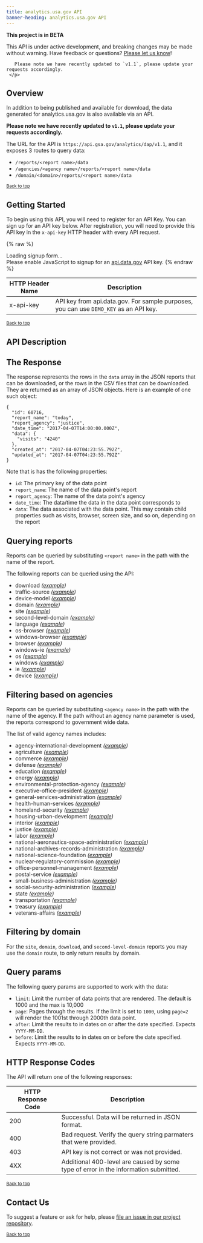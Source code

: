 ```yaml
---
title: analytics.usa.gov API
banner-heading: analytics.usa.gov API
---
```



<!-- Alpha status alert -->
<div class="usa-alert usa-alert-warning" id="site-wide-alert" role="alert">
   <div class="usa-alert-body">
     <strong>
       This project is in BETA
     </strong>
     <p class="usa-alert-text">
       This API is under active development, and breaking changes may be made without warning.
       Have feedback or questions? <a href="https://github.com/18F/analytics.usa.gov/issues">Please let us know</a>!

       Please note we have recently updated to `v1.1`, please update your requests accordingly.
     </p>
   </div>
 </div>
<!-- end Alpha status alert -->


## Overview

In addition to being published and available for download, the data generated for analytics.usa.gov  is also available via an API.

**Please note we have recently updated to `v1.1`, please update your requests accordingly.**

The URL for the API is `https://api.gsa.gov/analytics/dap/v1.1`, and it exposes 3 routes to query data:

- `/reports/<report name>/data`
- `/agencies/<agency name>/reports/<report name>/data`
- `/domain/<domain>/reports/<report name>/data`


<p><small><a href="#">Back to top</a></small></p>

## Getting Started


To begin using this API, you will need to register for an API Key. You can sign up for an API key below.  After registration, you will need to provide this API key in the `x-api-key` HTTP header with every API request.


{% raw %}
<div id="apidatagov_signup">Loading signup form...</div>
<script type="text/javascript">
  /* * * CONFIGURATION VARIABLES: EDIT BEFORE PASTING INTO YOUR WEBPAGE * * */
  var apiUmbrellaSignupOptions = {
    // Pick a short, unique name to identify your site, like 'gsa-auctions'
    // in this example.
    registrationSource: 'gsa-open',

    // Enter the API key you signed up for and specially configured for this
    // API key signup embed form.
    apiKey: 'Wjww6pZMosePwXxnz7foeWBYa0ADCcw1NIMfuOoP',

    // Provide an example URL you want to show to users after they signup.
    // This can be any API endpoint on your server, and you can use the
    // special {{api_key}} variable to automatically substitute in the API
    // key the user just signed up for.
    exampleApiUrl: 'https://api.gsa.gov/systems/datagov/3/action/package_search?api_key={{api_key}}',

    // OPTIONAL: Provide extra content to display on the signup confirmation
    // page. This will be displayed below the user's API key and the example
    // API URL are shown. HTML is allowed. Defaults to ""
    // signupConfirmationMessage: '',

    // OPTIONAL: Provide a URL to your own contact page to link to for user
    // support. Defaults to "https://api.data.gov/contact/"
    contactUrl: 'https://github.com/gsa/gsa-apis/issues',

    // OPTIONAL: Set to true to verify the user's e-mail address by only
    // sending them their API key via e-mail, and not displaying it on the
    // signup confirmation web page. Defaults to false.
    // verifyEmail: true,

    // OPTIONAL: Set to false to disable sending a welcome e-mail to the
    // user after signing up. Defaults to true.
    // sendWelcomeEmail: false,

    // OPTIONAL: Provide the name of your developer site. This will appear
    // in the subject of the welcome e-mail as "Your {{siteName}} API key".
    // Defaults to "api.data.gov".
    // siteName: 'GSA Developer Network',

    // OPTIONAL: Provide a custom sender name for who the welcome email
    // appears from. The actual address will be "noreply@api.data.gov", but
    // this will change the name of the displayed sender in this fashion:
    // "{{emailFromName}} <noreply@api.data.gov>". Defaults to "".
    // emailFromName: 'GSA Developer Network',

    // OPTIONAL: Provide an extra input field to ask for the user's website.
    // Defaults to false.
    // websiteInput: true,

    // OPTIONAL: Provide an extra checkbox asking the user to agree to terms
    // and conditions before signing up. Defaults to false.
    // termsCheckbox: true,

    // OPTIONAL: If the terms & conditions checkbox is enabled, link to this
    // URL for your API's terms & conditions. Defaults to "".
    // termsUrl: "https://agency.gov/api-terms/",
  };

  /* * * DON'T EDIT BELOW THIS LINE * * */
  (function() {
    var apiUmbrella = document.createElement('script'); apiUmbrella.type = 'text/javascript'; apiUmbrella.async = true;
    apiUmbrella.src = 'https://api.data.gov/static/javascripts/signup_embed.js';
    (document.getElementsByTagName('head')[0] || document.getElementsByTagName('body')[0]).appendChild(apiUmbrella);
  })();
</script>
<noscript>Please enable JavaScript to signup for an <a href="http://api.data.gov/">api.data.gov</a> API key.</noscript>
{% endraw %}  

| HTTP Header Name | Description |
| ---- | ----------- |
| x-api-key | API key from api.data.gov.  For sample purposes, you can use `DEMO_KEY` as an API key. |




<p><small><a href="#">Back to top</a></small></p>

## API Description


## The Response

The response represents the rows in the `data` array in the JSON reports that can be downloaded, or the rows in the CSV files that can be downloaded. They are returned as an array of JSON objects. Here is an example of one such object:

```
{
  "id": 60716,
  "report_name": "today",
  "report_agency": "justice",
  "date_time": "2017-04-07T14:00:00.000Z",
  "data": {
    "visits": "4240"
  },
  "created_at": "2017-04-07T04:23:55.792Z",
  "updated_at": "2017-04-07T04:23:55.792Z"
}
```

Note that is has the following properties:

- `id`: The primary key of the data point
- `report_name`: The name of the data point's report
- `report_agency`: The name of the data point's agency
- `date_time`: The data/time the data in the data point corresponds to
- `data`: The data associated with the data point. This may contain child properties such as visits, browser, screen size, and so on, depending on the report

## Querying reports

Reports can be queried by substituting `<report name>` in the path with the name of the report.

The following reports can be queried using the API:

- download  _([example](https://api.gsa.gov/analytics/dap/v1.1/reports/download/data?api_key=DEMO_KEY1))_
- traffic-source  _([example](https://api.gsa.gov/analytics/dap/v1.1/reports/traffic-source/data?api_key=DEMO_KEY1))_
- device-model  _([example](https://api.gsa.gov/analytics/dap/v1.1/reports/device-model/data?api_key=DEMO_KEY1))_
- domain  _([example](https://api.gsa.gov/analytics/dap/v1.1/reports/domain/data?api_key=DEMO_KEY1))_
- site  _([example](https://api.gsa.gov/analytics/dap/v1.1/reports/site/data?api_key=DEMO_KEY1))_
- second-level-domain  _([example](https://api.gsa.gov/analytics/dap/v1.1/reports/second-level-domain/data?api_key=DEMO_KEY1))_
- language  _([example](https://api.gsa.gov/analytics/dap/v1.1/reports/language/data?api_key=DEMO_KEY1))_
- os-browser  _([example](https://api.gsa.gov/analytics/dap/v1.1/reports/os-browser/data?api_key=DEMO_KEY1))_
- windows-browser  _([example](https://api.gsa.gov/analytics/dap/v1.1/reports/windows-browser/data?api_key=DEMO_KEY1))_
- browser  _([example](https://api.gsa.gov/analytics/dap/v1.1/reports/browser/data?api_key=DEMO_KEY1))_
- windows-ie  _([example](https://api.gsa.gov/analytics/dap/v1.1/reports/windows-ie/data?api_key=DEMO_KEY1))_
- os  _([example](https://api.gsa.gov/analytics/dap/v1.1/reports/os/data?api_key=DEMO_KEY1))_
- windows  _([example](https://api.gsa.gov/analytics/dap/v1.1/reports/windows/data?api_key=DEMO_KEY1))_
- ie  _([example](https://api.gsa.gov/analytics/dap/v1.1/reports/ie/data?api_key=DEMO_KEY1))_
- device  _([example](https://api.gsa.gov/analytics/dap/v1.1/reports/device/data?api_key=DEMO_KEY1))_

## Filtering based on agencies

Reports can be queried by substituting `<agency name>` in the path with the name of the agency. If the path without an agency name parameter is used, the reports correspond to government wide data.

The list of valid agency names includes:

- agency-international-development  _([example](https://api.gsa.gov/analytics/dap/v1.1/agencies/agency-international-development/reports/site/data?api_key=DEMO_KEY1))_
- agriculture  _([example](https://api.gsa.gov/analytics/dap/v1.1/agencies/agriculture/reports/site/data?api_key=DEMO_KEY1))_
- commerce  _([example](https://api.gsa.gov/analytics/dap/v1.1/agencies/commerce/reports/site/data?api_key=DEMO_KEY1))_
- defense  _([example](https://api.gsa.gov/analytics/dap/v1.1/agencies/defense/reports/site/data?api_key=DEMO_KEY1))_
- education  _([example](https://api.gsa.gov/analytics/dap/v1.1/agencies/education/reports/site/data?api_key=DEMO_KEY1))_
- energy  _([example](https://api.gsa.gov/analytics/dap/v1.1/agencies/energy/reports/site/data?api_key=DEMO_KEY1))_
- environmental-protection-agency  _([example](https://api.gsa.gov/analytics/dap/v1.1/agencies/environmental-protection-agency/reports/site/data?api_key=DEMO_KEY1))_
- executive-office-president  _([example](https://api.gsa.gov/analytics/dap/v1.1/agencies/executive-office-president/reports/site/data?api_key=DEMO_KEY1))_
- general-services-administration  _([example](https://api.gsa.gov/analytics/dap/v1.1/agencies/general-services-administration/reports/site/data?api_key=DEMO_KEY1))_
- health-human-services  _([example](https://api.gsa.gov/analytics/dap/v1.1/agencies/health-human-services/reports/site/data?api_key=DEMO_KEY1))_
- homeland-security  _([example](https://api.gsa.gov/analytics/dap/v1.1/agencies/homeland-security/reports/site/data?api_key=DEMO_KEY1))_
- housing-urban-development  _([example](https://api.gsa.gov/analytics/dap/v1.1/agencies/housing-urban-development/reports/site/data?api_key=DEMO_KEY1))_
- interior  _([example](https://api.gsa.gov/analytics/dap/v1.1/agencies/interior/reports/site/data?api_key=DEMO_KEY1))_
- justice  _([example](https://api.gsa.gov/analytics/dap/v1.1/agencies/justice/reports/site/data?api_key=DEMO_KEY1))_
- labor  _([example](https://api.gsa.gov/analytics/dap/v1.1/agencies/labor/reports/site/data?api_key=DEMO_KEY1))_
- national-aeronautics-space-administration  _([example](https://api.gsa.gov/analytics/dap/v1.1/agencies/national-aeronautics-space-administration/reports/site/data?api_key=DEMO_KEY1))_
- national-archives-records-administration  _([example](https://api.gsa.gov/analytics/dap/v1.1/agencies/national-archives-records-administration/reports/site/data?api_key=DEMO_KEY1))_
- national-science-foundation  _([example](https://api.gsa.gov/analytics/dap/v1.1/agencies/national-science-foundation/reports/site/data?api_key=DEMO_KEY1))_
- nuclear-regulatory-commission  _([example](https://api.gsa.gov/analytics/dap/v1.1/agencies/nuclear-regulatory-commission/reports/site/data?api_key=DEMO_KEY1))_
- office-personnel-management  _([example](https://api.gsa.gov/analytics/dap/v1.1/agencies/office-personnel-management/reports/site/data?api_key=DEMO_KEY1))_
- postal-service  _([example](https://api.gsa.gov/analytics/dap/v1.1/agencies/postal-service/reports/site/data?api_key=DEMO_KEY1))_
- small-business-administration  _([example](https://api.gsa.gov/analytics/dap/v1.1/agencies/small-business-administration/reports/site/data?api_key=DEMO_KEY1))_
- social-security-administration  _([example](https://api.gsa.gov/analytics/dap/v1.1/agencies/social-security-administration/reports/site/data?api_key=DEMO_KEY1))_
- state  _([example](https://api.gsa.gov/analytics/dap/v1.1/agencies/state/reports/site/data?api_key=DEMO_KEY1))_
- transportation  _([example](https://api.gsa.gov/analytics/dap/v1.1/agencies/transportation/reports/site/data?api_key=DEMO_KEY1))_
- treasury  _([example](https://api.gsa.gov/analytics/dap/v1.1/agencies/treasury/reports/site/data?api_key=DEMO_KEY1))_
- veterans-affairs  _([example](https://api.gsa.gov/analytics/dap/v1.1/agencies/veterans-affairs/reports/site/data?api_key=DEMO_KEY1))_

## Filtering by domain
For the `site`, `domain`, `download`, and `second-level-domain` reports you may use the `domain` route, to only return results by domain.

## Query params

The following query params are supported to work with the data:

- `limit`: Limit the number of data points that are rendered. The default is 1000 and the max is 10,000
- `page`: Pages through the results. If the limit is set to `1000`, using `page=2` will render the 1001st through 2000th data point.
- `after`: Limit the results to in dates on or after the date specified. Expects `YYYY-MM-DD`. 
- `before`: Limit the results to in dates on or before the date specified. Expects `YYYY-MM-DD`.


## HTTP Response Codes

The API will return one of the following responses:

| HTTP Response Code | Description |
| ---- | ----------- |
| 200 | Successful. Data will be returned in JSON format. |
| 400 | Bad request. Verify the query string parmaters that were provided. |
| 403 | API key is not correct or was not provided. |
| 4XX | Additional 400-level are caused by some type of error in the information submitted. |

<p><small><a href="#">Back to top</a></small></p>


## Contact Us

To suggest a feature or ask for help, please [file an issue in our project repository](https://github.com/18F/analytics.usa.gov/issues).    

<p><small><a href="#">Back to top</a></small></p>
